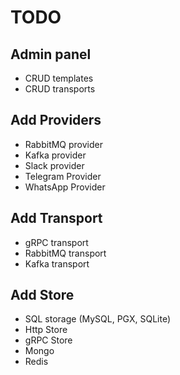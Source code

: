 # TODO

## Admin panel
 * CRUD templates
 * CRUD transports

## Add Providers
 * RabbitMQ provider
 * Kafka provider
 * Slack provider
 * Telegram Provider
 * WhatsApp Provider

## Add Transport
 * gRPC transport
 * RabbitMQ transport 
 * Kafka transport

## Add Store
 * SQL storage (MySQL, PGX, SQLite)
 * Http Store
 * gRPC Store
 * Mongo
 * Redis
